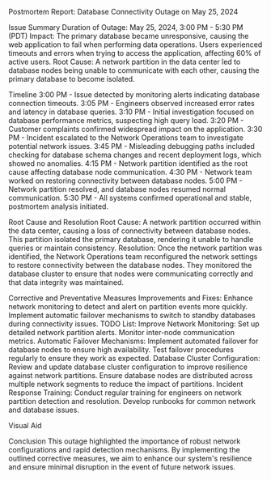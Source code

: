 Postmortem Report: Database Connectivity Outage on May 25, 2024










Issue Summary
Duration of Outage:
May 25, 2024, 3:00 PM - 5:30 PM (PDT)
Impact:
The primary database became unresponsive, causing the web application to fail when performing data operations. Users experienced timeouts and errors when trying to access the application, affecting 60% of active users.
Root Cause:
A network partition in the data center led to database nodes being unable to communicate with each other, causing the primary database to become isolated.

Timeline
3:00 PM - Issue detected by monitoring alerts indicating database connection timeouts.
3:05 PM - Engineers observed increased error rates and latency in database queries.
3:10 PM - Initial investigation focused on database performance metrics, suspecting high query load.
3:20 PM - Customer complaints confirmed widespread impact on the application.
3:30 PM - Incident escalated to the Network Operations team to investigate potential network issues.
3:45 PM - Misleading debugging paths included checking for database schema changes and recent deployment logs, which showed no anomalies.
4:15 PM - Network partition identified as the root cause affecting database node communication.
4:30 PM - Network team worked on restoring connectivity between database nodes.
5:00 PM - Network partition resolved, and database nodes resumed normal communication.
5:30 PM - All systems confirmed operational and stable, postmortem analysis initiated.



Root Cause and Resolution
Root Cause:
A network partition occurred within the data center, causing a loss of connectivity between database nodes. This partition isolated the primary database, rendering it unable to handle queries or maintain consistency.
Resolution:
Once the network partition was identified, the Network Operations team reconfigured the network settings to restore connectivity between the database nodes. They monitored the database cluster to ensure that nodes were communicating correctly and that data integrity was maintained.

Corrective and Preventative Measures
Improvements and Fixes:
Enhance network monitoring to detect and alert on partition events more quickly.
Implement automatic failover mechanisms to switch to standby databases during connectivity issues.
TODO List:
Improve Network Monitoring:
Set up detailed network partition alerts.
Monitor inter-node communication metrics.
Automatic Failover Mechanisms:
Implement automated failover for database nodes to ensure high availability.
Test failover procedures regularly to ensure they work as expected.
Database Cluster Configuration:
Review and update database cluster configuration to improve resilience against network partitions.
Ensure database nodes are distributed across multiple network segments to reduce the impact of partitions.
Incident Response Training:
Conduct regular training for engineers on network partition detection and resolution.
Develop runbooks for common network and database issues.








Visual Aid





Conclusion
This outage highlighted the importance of robust network configurations and rapid detection mechanisms. By implementing the outlined corrective measures, we aim to enhance our system's resilience and ensure minimal disruption in the event of future network issues.

